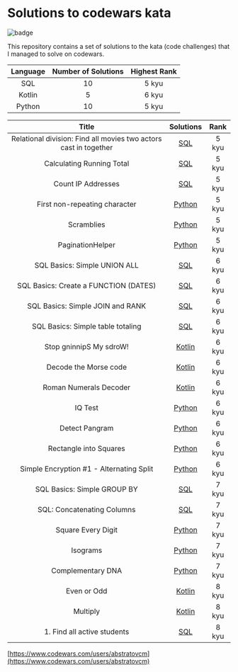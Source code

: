 # Solutions to codewars kata

![badge](https://www.codewars.com/users/abstratovcm/badges/large)

This repository contains a set of solutions to the kata (code challenges) that I managed to solve on codewars.

|Language|Number of Solutions|Highest Rank|
|:------:|:-----------------:|:----------:|
|SQL     |10                 |5 kyu       |
|Kotlin  |5                  |6 kyu       | 
|Python  |10                 |5 kyu       |

|Title              | Solutions |Rank|
|:-----------------:|:----------:|:---:|
|Relational division: Find all movies two actors cast in together|[SQL](./kata/SQL/find_all_movies_two_actors_cast_in_together.sql)|5 kyu|
|Calculating Running Total|[SQL](./kata/SQL/calculating_running_total.sql)|5 kyu|
|Count IP Addresses|[SQL](./kata/SQL/count_ip_addresses.sql)|5 kyu|
|First non-repeating character|[Python](./kata/Python/first_non_repeating_character.py)|5 kyu|
|Scramblies|[Python](./kata/Python/scramblies.py)|5 kyu|
|PaginationHelper|[Python](./kata/Python/pagination_helper.py)|5 kyu|
|SQL Basics: Simple UNION ALL|[SQL](./kata/SQL/simple_union_all.sql)|6 kyu|
|SQL Basics: Create a FUNCTION (DATES)|[SQL](./kata/SQL/create_a_function_dates.sql)|6 kyu|
|SQL Basics: Simple JOIN and RANK|[SQL](./kata/SQL/simple_join_and_rank.sql)|6 kyu|
|SQL Basics: Simple table totaling|[SQL](./kata/SQL/simple_table_totaling.sql)|6 kyu|
|Stop gninnipS My sdroW!|[Kotlin](./kata/Kotlin/stop_gninnips_my_sdrow.kt)|6 kyu|
|Decode the Morse code|[Kotlin](./kata/Kotlin/decode_the_morse_code.kt)|6 kyu|
|Roman Numerals Decoder|[Kotlin](./kata/Kotlin/roman_numerals_decoder.kt)|6 kyu|
|IQ Test|[Python](./kata/Python/iq_test.py)|6 kyu|
|Detect Pangram|[Python](./kata/Python/detect_pangram.py)|6 kyu|
|Rectangle into Squares|[Python](./kata/Python/rectangle_into_squares.py)|6 kyu|
|Simple Encryption #1 - Alternating Split|[Python](./kata/Python/alternating_split.py)|6 kyu|
|SQL Basics: Simple GROUP BY|[SQL](./kata/SQL/simple_group_by.sql)|7 kyu|
|SQL: Concatenating Columns|[SQL](./kata/SQL/concatenating_columns.sql)|7 kyu|
|Square Every Digit|[Python](./kata/Python/square_every_digit.py)|7 kyu|
|Isograms|[Python](./kata/Python/isograms.py)|7 kyu|
|Complementary DNA|[Python](./kata/Python/complementary_dna.py)|7 kyu|
|Even or Odd|[Kotlin](./kata/Kotlin/even_or_odd.kt)|8 kyu|
|Multiply|[Kotlin](./kata/Kotlin/multiply.kt)|8 kyu|
|1. Find all active students|[SQL](./kata/SQL/find_all_active_students.sql)|8 kyu|

[https://www.codewars.com/users/abstratovcm](https://www.codewars.com/users/abstratovcm)
